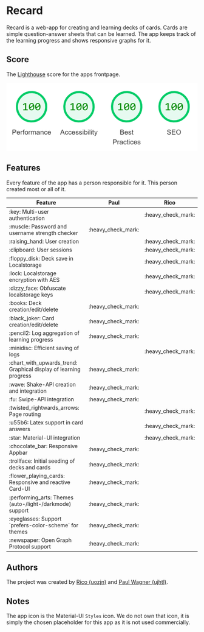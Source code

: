 # Recard

Recard is a web-app for creating and learning decks of cards. Cards are simple question-answer sheets that can be learned.
The app keeps track of the learning progress and shows responsive graphs for it.

## Score

The [Lighthouse][lighthouse] score for the apps frontpage.

![lighthouse_score.png](docs%2Flighthouse_score.png)

## Features

Every feature of the app has a person responsible for it. This person created most or all of it.

<table>
  <thead>
    <tr>
      <th>Feature</th>
      <th>Paul</th>
      <th>Rico</th>
    </tr>
  </thead>
  <tbody>
    <tr>
      <td>:key: Multi-user authentication</td>
      <td></td>
      <td>:heavy_check_mark:</td>
    </tr>
    <tr>
      <td>:muscle: Password and username strength checker</td>
      <td>:heavy_check_mark:</td>
      <td></td>
    </tr>
    <tr>
      <td>:raising_hand: User creation</td>
      <td></td>
      <td>:heavy_check_mark:</td>
    </tr>
    <tr>
      <td>:clipboard: User sessions</td>
      <td></td>
      <td>:heavy_check_mark:</td>
    </tr>
    <tr>
      <td>:floppy_disk: Deck save in Localstorage</td>
      <td></td>
      <td>:heavy_check_mark:</td>
    </tr>
    <tr>
      <td>:lock: Localstorage encryption with AES</td>
      <td></td>
      <td>:heavy_check_mark:</td>
    </tr>
    <tr>
      <td>:dizzy_face: Obfuscate localstorage keys</td>
      <td></td>
      <td>:heavy_check_mark:</td>
    </tr>
    <tr>
      <td>:books: Deck creation/edit/delete</td>
      <td>:heavy_check_mark:</td>
      <td></td>
    </tr>
    <tr>
      <td>:black_joker: Card creation/edit/delete</td>
      <td>:heavy_check_mark:</td>
      <td></td>
    </tr>
    <tr>
      <td>:pencil2: Log aggregation of learning progress</td>
      <td>:heavy_check_mark:</td>
      <td></td>
    </tr>
    <tr>
      <td>:minidisc: Efficient saving of logs</td>
      <td></td>
      <td>:heavy_check_mark:</td>
    </tr>
    <tr>
      <td>:chart_with_upwards_trend: Graphical display of learning progress</td>
      <td>:heavy_check_mark:</td>
      <td></td>
    </tr>
    <tr>
      <td>:wave: Shake-API creation and integration</td>
      <td>:heavy_check_mark:</td>
      <td></td>
    </tr>
    <tr>
      <td>:fu: Swipe-API integration</td>
      <td>:heavy_check_mark:</td>
      <td></td>
    </tr>
    <tr>
      <td>:twisted_rightwards_arrows: Page routing</td>
      <td></td>
      <td>:heavy_check_mark:</td>
    </tr>
    <tr>
      <td>:u55b6: Latex support in card answers</td>
      <td></td>
      <td>:heavy_check_mark:</td>
    </tr>
    <tr>
      <td>:star: Material-UI integration</td>
      <td></td>
      <td>:heavy_check_mark:</td>
    </tr>
    <tr>
      <td>:chocolate_bar: Responsive Appbar</td>
      <td>:heavy_check_mark:</td>
      <td></td>
    </tr>
    <tr>
      <td>:trollface: Initial seeding of decks and cards</td>
      <td>:heavy_check_mark:</td>
      <td></td>
    </tr>
    <tr>
      <td>:flower_playing_cards: Responsive and reactive Card-UI</td>
      <td>:heavy_check_mark:</td>
      <td></td>
    </tr>
    <tr>
      <td>:performing_arts: Themes (auto-/light-/darkmode) support</td>
      <td>:heavy_check_mark:</td>
      <td></td>
    </tr>
    <tr>
      <td>:eyeglasses: Support `prefers-color-scheme` for themes</td>
      <td>:heavy_check_mark:</td>
      <td></td>
    </tr>
    <tr>
      <td>:newspaper: Open Graph Protocol support</td>
      <td>:heavy_check_mark:</td>
      <td></td>
    </tr>
  </tbody>
</table>

## Authors

The project was created by [Rico (uozjn)][rico-github] and [Paul Wagner (ujhtl)][paul-github].

## Notes

The app icon is the Material-UI `Styles` icon. We do not own that icon, it is simply the chosen placeholder for this app
as it is not used commercially.

[lighthouse]: https://chrome.google.com/webstore/detail/lighthouse/blipmdconlkpinefehnmjammfjpmpbjk?hl=de 'lighthouse extension'
[paul-github]: https://github.com/HydrofinLoewenherz 'ujhtl'
[rico-github]: https://github.com/cryeprecision 'uozjn'
